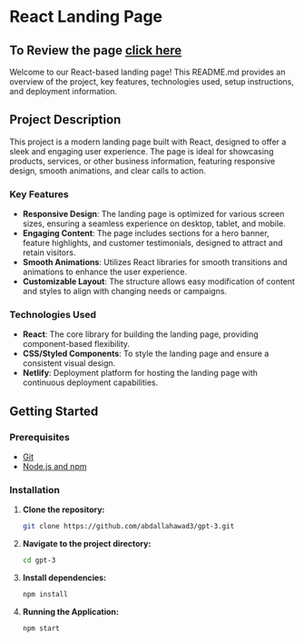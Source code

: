# React Landing Page
## To Review the page [click here](https://gpt3-app-v1.netlify.app/)

Welcome to our React-based landing page! This README.md provides an overview of the project, key features, technologies used, setup instructions, and deployment information.

## Project Description

This project is a modern landing page built with React, designed to offer a sleek and engaging user experience. The page is ideal for showcasing products, services, or other business information, featuring responsive design, smooth animations, and clear calls to action.

### Key Features

- **Responsive Design**: The landing page is optimized for various screen sizes, ensuring a seamless experience on desktop, tablet, and mobile.
- **Engaging Content**: The page includes sections for a hero banner, feature highlights, and customer testimonials, designed to attract and retain visitors.
- **Smooth Animations**: Utilizes React libraries for smooth transitions and animations to enhance the user experience.
- **Customizable Layout**: The structure allows easy modification of content and styles to align with changing needs or campaigns.

### Technologies Used

- **React**: The core library for building the landing page, providing component-based flexibility.
- **CSS/Styled Components**: To style the landing page and ensure a consistent visual design.
- **Netlify**: Deployment platform for hosting the landing page with continuous deployment capabilities.

## Getting Started

### Prerequisites

- [Git](https://git-scm.com/)
- [Node.js and npm](https://nodejs.org/)

### Installation

1. **Clone the repository:**
   ```bash
   git clone https://github.com/abdallahawad3/gpt-3.git
2. **Navigate to the project directory:**
   ```bash
   cd gpt-3
3. **Install dependencies:**
   ```bash
   npm install

3. **Running the Application:**
   ```bash
   npm start
